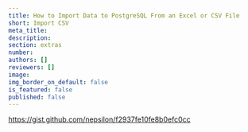 ```yaml
---
title: How to Import Data to PostgreSQL From an Excel or CSV File
short: Import CSV
meta_title:
description:
section: extras
number:
authors: []
reviewers: []
image:
img_border_on_default: false
is_featured: false
published: false
---
```

https://gist.github.com/nepsilon/f2937fe10fe8b0efc0cc
